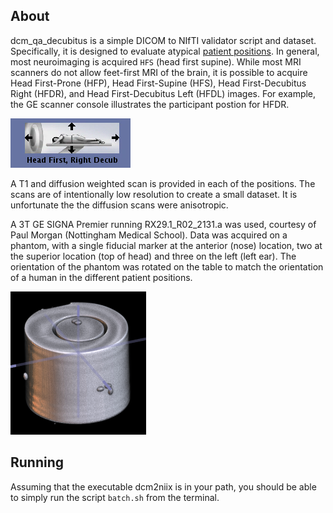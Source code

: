 ## About

dcm_qa_decubitus is a simple DICOM to NIfTI validator script and dataset. Specifically, it is designed to evaluate atypical [patient positions](https://dicom.innolitics.com/ciods/ct-image/general-series/00185100). In general, most neuroimaging is acquired `HFS` (head first supine). While most MRI scanners do not allow feet-first MRI of the brain, it is possible to acquire Head First-Prone (HFP), Head First-Supine (HFS), Head First-Decubitus Right (HFDR), and Head First-Decubitus Left (HFDL) images. For example, the GE scanner console illustrates the participant postion for HFDR.

![HFDR position](HFDR.png)

A T1 and diffusion weighted scan is provided in each of the positions. The scans are of intentionally low resolution to create a small dataset. It is unfortunate the the diffusion scans were anisotropic.

A 3T GE SIGNA Premier running RX29.1_R02_2131.a was used, courtesy of Paul Morgan (Nottingham Medical School). Data was acquired on a phantom, with a single fiducial marker at the anterior (nose) location, two at the superior location (top of head) and three on the left (left ear). The orientation of the phantom was rotated on the table to match the orientation of a human in the different patient positions.

![phantom](phantom.png)

## Running

Assuming that the executable dcm2niix is in your path, you should be able to simply run the script `batch.sh` from the terminal.